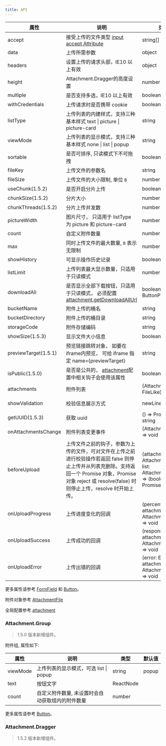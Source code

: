 ```yaml
---
title: API
---
```


| 属性 | 说明 | 类型 | 默认值 |
| --- | --- | --- | --- |
| accept | 接受上传的文件类型 [input accept Attribute](https://developer.mozilla.org/en-US/docs/Web/HTML/Element/input#attr-accept) | string[] |  |
| data | 上传所需参数 | object |  |
| headers | 设置上传的请求头部，IE10 以上有效 | object |  |
| height | Attachment.Dragger的高度设置 | number |  |
| multiple | 是否支持多选，IE10 以上有效 | boolean | true |
| withCredentials | 上传请求时是否携带 cookie | boolean | false |
| listType | 上传列表的内建样式，支持三种基本样式 text \| picture \| picture-card | string | text |
| viewMode | 上传列表的显示模式，支持三种基本样式 none \| list \| popup | string | list |
| sortable | 是否可排序, 只读模式下不可拖拽 | boolean | true |
| fileKey | 上传文件的参数名 | string | [attachment.defaultFileKey](/zh/procmp/configure/configure#attachmentconfig) |
| fileSize | 上传文件的大小限制, 单位 `B` | number | [attachment.defaultFileSize](/zh/procmp/configure/configure#attachmentconfig) |
| useChunk(1.5.2) | 是否开启分片上传 | boolean |  |
| chunkSize(1.5.2) | 分片大小 | number | [attachment.defaultChunkSize](/zh/procmp/configure/configure#attachmentconfig) |
| chunkThreads(1.5.2) | 分片上传并发数 | number | [attachment.defaultChunkThreads](/zh/procmp/configure/configure#attachmentconfig) |
| pictureWidth | 图片尺寸， 只适用于 listType 为 picture 和 picture-card | number |  |
| count | 自定义附件数量 | number |  |
| max | 同时上传文件的最大数量, `0` 表示无限制 | number |  |
| showHistory | 可显示操作历史记录 | boolean |  |
| listLimit | 上传列表最大显示数量，只适用于只读模式 | number |  |
| downloadAll | 是否显示全部下载按钮，只适用于只读模式， 必须配置[attachment.getDownloadAllUrl](/zh/procmp/configure/configure#attachmentconfig) | boolean \| ButtonProps | true |
| bucketName | 附件上传的桶名 | string |  |
| bucketDirectory | 附件上传的桶目录 | string |  |
| storageCode | 附件存储编码 | string |  |
| showSize(1.5.3) | 显示文件大小信息 | boolean | true |
| previewTarget(1.5.1) | 预览链接跳转对象， 如要在iframe内预览， 可给 iframe 指定 name={previewTarget} | string | 'attachment-preview'  |
| isPublic(1.5.0) | 是否是公共的， [attachment](/zh/procmp/configure/configure#attachmentconfig)配置中相关钩子会使用该属性 | boolean | |
| attachments | 附件列表 | (AttachmentFile \| FileLike)[] |  |
| showValidation | 校验信息展示方式 | newLine \| tooltip | viewMode == popup ? tooltip : newLine |
| getUUID(1.5.3) | 获取 uuid | () => Promise<string> \| string | [attachment.getAttachmentUUID](/zh/procmp/configure/#Attachment) |
| onAttachmentsChange | 附件列表变更事件 | (AttachmentFile[]) => void |  |
| beforeUpload | 上传文件之前的钩子，参数为上传的文件，可对文件在上传之前进行校验操作若返回 false 则停止上传并从列表充删除。支持返回一个 Promise 对象，Promise 对象 reject 或 resolve(false) 时则停止上传，resolve 时开始上传。 | (attachment: AttachmentFile, list: AttachmentFile[]) => (boolean \| Promise) | - |
| onUploadProgress | 上传进度变化的回调 | (percent: number, attachment: AttachmentFile) => void | 无 |
| onUploadSuccess | 上传成功的回调 | (response: any, attachment: AttachmentFile) => void | 无 |
| onUploadError | 上传出错的回调 | (error: Error, attachment: AttachmentFile) => void | 无 |

更多属性请参考 [FormField](/zh/procmp/abstract/field#formfield) 和 [Button](/zh/procmp/general/button#API)。

附件对象参考 [AttachmentFile](/zh/procmp/dataset/dataset#attachmentfile)

全局配置参考 [attachment](/zh/procmp/configure/configure#attachmentconfig)

### Attachment.Group

> 1.5.0 版本新增组件。

附件组, 属性如下:

| 属性 | 说明 | 类型 | 默认值 |
| --- | --- | --- | --- |
| viewMode | 上传列表的显示模式，可选  list \| popup | string | popup |
| text | 按钮文字 | ReactNode |  |
| count | 自定义附件数量, 未设置时会自动获取组内的附件数量 | number |  |

更多属性请参考 [Button](/zh/procmp/general/button#API)。

### Attachment.Dragger

> 1.5.2 版本新增组件。
